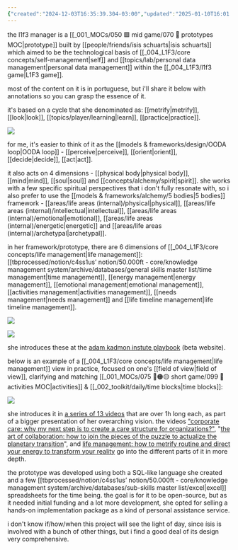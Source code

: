 ```yaml
---
{"created":"2024-12-03T16:35:39.304-03:00","updated":"2025-01-10T16:01:37.729-03:00","tags":["l1f3","prototype","lab","alchemy","🌿"],"dg-publish":true,"relevancescore":86,"notestage":["🌿"],"permalink":"/004-l1-f3/l1f3-manager/","dgPassFrontmatter":true}
---
```


the l1f3 manager is a [[_001_MOCs/050 🟩 mid game/070 🔩 prototypes MOC\|prototype]] built by [[people/friends/ísis schuarts\|ísis schuarts]] which aimed to be the technological basis of [[_004_L1F3/core concepts/self-management\|self]] and [[topics/lab/personal data management\|personal data management]] within the [[_004_L1F3/l1f3 game\|L1F3 game]].

most of the content on it is in portuguese, but i'll share it below with annotations so you can grasp the essence of it.

it's based on a cycle that she denominated as: [[metrify\|metrify]], [[look\|look]], [[topics/player/learning\|learn]], [[practice\|practice]].

![](https://i.imgur.com/44jBhcR.png)

for me, it's easier to think of it as the [[models & frameworks/design/OODA loop\|OODA loop]] - [[perceive\|perceive]], [[orient\|orient]], [[decide\|decide]], [[act\|act]].

it also acts on 4 dimensions - [[physical body\|physical body]], [[mind\|mind]], [[soul\|soul]] and [[concepts/alchemy/spirit\|spirit]]. she works with a few specific spiritual perspectives that i don't fully resonate with, so i also prefer to use the [[models & frameworks/alchemy/5 bodies\|5 bodies]] framework - [[areas/life areas (internal)/physical\|physical]], [[areas/life areas (internal)/intellectual\|intellectual]], [[areas/life areas (internal)/emotional\|emotional]], [[areas/life areas (internal)/energetic\|energetic]] and [[areas/life areas (internal)/archetypal\|archetypal]]. 

in her framework/prototype, there are 6 dimensions of [[_004_L1F3/core concepts/life management\|life management]]: [[tbprocessed/notion/c4ss1us’ notion/50.000ft - core/knowledge management system/archive/databases/general skills master list/time management\|time management]], [[energy management\|energy management]], [[emotional management\|emotional management]], [[activities management\|activities management]], [[needs management\|needs management]] and [[life timeline management\|life timeline management]].

![](https://i.imgur.com/ht8Mrlp.png)

![](https://i.imgur.com/MtY6f34.png)

she introduces these at the [adam kadmon instute playbook](https://adamkadmon-institute.my.canva.site/playbook) (beta website).

below is an example of a [[_004_L1F3/core concepts/life management\|life management]] view in practice, focused on one's [[field of view\|field of view]], clarifying and matching [[_001_MOCs/075 🔴🟠🟡 short game/099 📆 activities MOC\|activities]] & [[_002_toolkit/daily/time blocks\|time blocks]]:

![](https://i.imgur.com/A3TXe1J.png)

she introduces it in [a series of 13 videos](https://www.youtube.com/playlist?list=PLliJTfwEBewrsBny4TAusQGNBfgzWB8QN) that are over 1h long each, as part of a bigger presentation of her overarching vision. the videos ["corporate care: why my next step is to create a care structure for organizations?"](https://www.youtube.com/watch?v=kVoU_SJXS2c&list=PLliJTfwEBewrsBny4TAusQGNBfgzWB8QN&index=5), "[the art of collaboration: how to join the pieces of the puzzle to actualize the planetary transition](https://www.youtube.com/watch?v=UDS64SBwVkY&list=PLliJTfwEBewrsBny4TAusQGNBfgzWB8QN&index=6)", and [life management: how to metrify routine and direct your energy to transform your reality](https://www.youtube.com/watch?v=Nxo8hX97ojk&list=PLliJTfwEBewrsBny4TAusQGNBfgzWB8QN&index=7) go into the different parts of it in more depth.

the prototype was developed using both a SQL-like language she created and a few [[tbprocessed/notion/c4ss1us’ notion/50.000ft - core/knowledge management system/archive/databases/sub-skills master list/excel\|excel]] spreadsheets for the time being. the goal is for it to be open-source, but as it needed initial funding and a lot more development, she opted for selling a hands-on implementation package as a kind of personal assistance service.

i don't know if/how/when this project will see the light of day, since ísis is involved with a bunch of other things, but i find a good deal of its design very comprehensive.